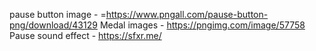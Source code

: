 pause button image - =https://www.pngall.com/pause-button-png/download/43129
Medal images - https://pngimg.com/image/57758
Pause sound effect - https://sfxr.me/
